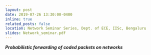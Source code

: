 ```yaml
---
layout: post
date: 2019-07-26 13:30:00-0400
inline: true
related_posts: false
location: Network Seminar Series, Dept. of ECE, IISc, Bengaluru
slides: Network_seminar.pdf
---
```


***Probabilistic forwarding of coded packets on networks***